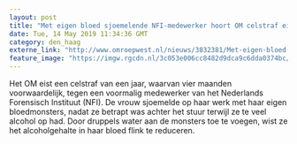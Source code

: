 ```yaml
---
layout: post
title: "Met eigen bloed sjoemelende NFI-medewerker hoort OM celstraf eisen"
date: Tue, 14 May 2019 11:34:36 GMT
category: den_haag
externe_link: "http://www.omroepwest.nl/nieuws/3832381/Met-eigen-bloed-sjoemelende-NFI-medewerker-hoort-OM-celstraf-eisen"
feature_image: "https://imgw.rgcdn.nl/3c053e006cc8482d9dca9c6dda0374bc/opener/2075005.jpg"
---
```


Het OM eist een celstraf van een jaar, waarvan vier maanden voorwaardelijk, tegen een voormalig medewerker van het Nederlands Forensisch Instituut (NFI). De vrouw sjoemelde op haar werk met haar eigen bloedmonsters, nadat ze betrapt was achter het stuur terwijl ze te veel alcohol op had. Door druppels water aan de monsters toe te voegen, wist ze het alcoholgehalte in haar bloed flink te reduceren.
